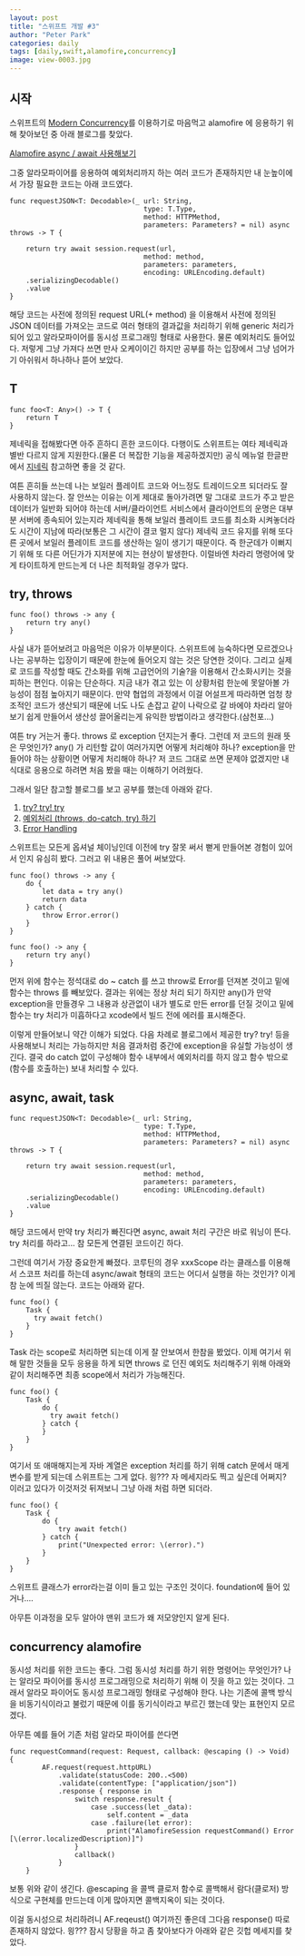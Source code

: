 ```yaml
---
layout: post
title: "스위프트 개발 #3"
author: "Peter Park"
categories: daily
tags: [daily,swift,alamofire,concurrency]
image: view-0003.jpg
---
```


## 시작

스위프트의 [Modern Concurrency](https://developer.apple.com/documentation/swift/updating_an_app_to_use_swift_concurrency)를 이용하기로 마음먹고 alamofire 에 응용하기 위해 찾아보던 중 아래 블로그를 찾았다.

[Alamofire async / await 사용해보기](https://byeon.is/swift-concurrency-async-await-with-alamofire/)

그중 알라모파이어를 응용하여 예외처리까지 하는 여러 코드가 존재하지만 내 눈높이에서 가장 필요한 코드는 아래 코드였다.

```
func requestJSON<T: Decodable>(_ url: String,
                                 type: T.Type,
                                 method: HTTPMethod,
                                 parameters: Parameters? = nil) async throws -> T {

    return try await session.request(url,
                                 method: method,
                                 parameters: parameters,
                                 encoding: URLEncoding.default)
    .serializingDecodable()
    .value
}
```

해당 코드는 사전에 정의된 request URL(+ method) 을 이용해서 사전에 정의된 JSON 데이터를 가져오는 코드로 여러 형태의 결과값을 처리하기 위해 generic 처리가 되어 있고 알라모파이어를 동시성 프로그래밍 형태로 사용한다. 물론 예외처리도 들어있다.
저렇게 그냥 가져다 쓰면 만사 오케이이긴 하지만 공부를 하는 입장에서 그냥 넘어가기 아쉬워서 하나하나 뜯어 보았다.

## T

```
func foo<T: Any>() -> T {
    return T
}
```

제네릭을 접해봤다면 아주 흔하디 흔한 코드이다. 다행이도 스위프트는 여타 제네릭과 별반 다르지 않게 지원한다.(물론 더 복잡한 기능을 제공하겠지만) 공식 메뉴얼 한글판에서 [지네릭](https://jusung.gitbook.io/the-swift-language-guide/language-guide/22-generics) 참고하면 좋을 것 같다.

여튼 흔히들 쓰는데 나는 보일러 플레이트 코드와 어느정도 트레이드오프 되더라도 잘 사용하지 않는다. 잘 안쓰는 이유는 이게 제대로 돌아가려면 말 그대로 코드가 주고 받은 데이터가 일반화 되어야 하는데 서버/클라이언트 서비스에서 클라이언트의 운명은 대부분 서버에 종속되어 있는지라 제네릭을 통해 보일러 플레이트 코드를 최소화 시켜놓더라도 시간이 지남에 따라(보통은 그 시간이 결코 멀지 않다) 제네릭 코드 유지를 위해 또다른 곳에서 보일러 플레이트 코드를 생산하는 일이 생기기 때문이다. 즉 한군데가 이뻐지기 위해 또 다른 어딘가가 지저분에 지는 현상이 발생한다. 이럴바엔 차라리 명령어에 맞게 타이트하게 만드는게 더 나은 최적화일 경우가 많다.

## try, throws

```
func foo() throws -> any {
    return try any()
}
```

사실 내가 뜯어보려고 마음먹은 이유가 이부분이다. 스위프트에 능숙하다면 모르겠으나 나는 공부하는 입장이기 때문에 한눈에 들어오지 않는 것은 당연한 것이다. 그리고 실제로 코드를 작성할 때도 간소화를 위해 고급언어의 기술?을 이용해서 간소화시키는 것을 피하는 편인다. 이유는 단순하다. 지금 내가 겪고 있는 이 상황처럼 한눈에 못알아볼 가능성이 점점 높아지기 때문이다. 만약 협업의 과정에서 이걸 어설프게 따라하면 엄청 창조적인 코드가 생산되기 때문에 너도 나도 손잡고 같이 나락으로 갈 바에야 차라리 알아보기 쉽게 만들어서 생산성 끌어올리는게 유익한 방법이라고 생각한다.(삼천포...)

여튼 try 거는거 좋다. throws 로 exception 던지는거 좋다. 그런데 저 코드의 원래 뜻은 무엇인가? any() 가 리턴할 값이 여러가지면 어떻게 처리해야 하나? exception을 만들어야 하는 상황이면 어떻게 처리해야 하나? 저 코드 그대로 쓰면 문제야 없겠지만 내 식대로 응용으로 하려면 처음 봤을 때는 이해하기 어려웠다.

그래서 일단 참고할 블로그를 보고 공부를 했는데 아래와 같다.

1. [try? try! try](https://zetal.tistory.com/entry/swift-try-try-try)
2. [예외처리 (throws, do-catch, try) 하기](https://twih1203.medium.com/swift-%EC%98%88%EC%99%B8%EC%B2%98%EB%A6%AC-throws-do-catch-try-%ED%95%98%EA%B8%B0-c0f320e61f62)
3. [Error Handling](https://docs.swift.org/swift-book/LanguageGuide/ErrorHandling.html)

스위프트는 모든게 옵셔널 체이닝인데 이전에 try 잘못 써서 뻗게 만들어본 경험이 있어서 인지 유심히 봤다. 그러고 위 내용은 풀어 써보았다.

```
func foo() throws -> any {
    do {
        let data = try any()
        return data
    } catch {
        throw Error.error()
    }
}
```

```
func foo() -> any {
    return try any()
}
```

먼저 위에 함수는 정석대로 do ~ catch 를 쓰고 throw로 Error를 던져본 것이고 밑에 함수는 throws 를 빼보았다. 결과는 위에는 정상 처리 되기 하지만 any()가 만약 exception을 만들경우 그 내용과 상관없이 내가 별도로 만든 error를 던질 것이고 밑에 함수는 try 처리가 미흡하다고 xcode에서 빌드 전에 에러를 표시해준다.

이렇게 만들어보니 약간 이해가 되었다. 다음 차례로 블로그에서 제공한 try? try! 등을 사용해보니 처리는 가능하지만 처음 결과처럼 중간에 exception을 유실할 가능성이 생긴다. 결국 do catch 없이 구성해야 함수 내부에서 예외처리를 하지 않고 함수 밖으로(함수를 호출하는) 보내 처리할 수 있다.

## async, await, task

```
func requestJSON<T: Decodable>(_ url: String,
                                 type: T.Type,
                                 method: HTTPMethod,
                                 parameters: Parameters? = nil) async throws -> T {

    return try await session.request(url,
                                 method: method,
                                 parameters: parameters,
                                 encoding: URLEncoding.default)
    .serializingDecodable()
    .value
}
```

해당 코드에서 만약 try 처리가 빠진다면 async, await 처리 구간은 바로 워닝이 뜬다. try 처리를 하라고... 참 모든게 연결된 코드이긴 하다.

그런데 여기서 가장 중요한게 빠졌다. 코루틴의 경우 xxxScope 라는 클래스를 이용해서 스코프 처리를 하는데 async/await 형태의 코드는 어디서 실행을 하는 것인가? 이게 참 눈에 띄질 않는다. 코드는 아래와 같다.

```
func foo() {
    Task {
      try await fetch()
    }
}
```

Task 라는 scope로 처리하면 되는데 이게 잘 안보여서 한참을 봤었다. 이제 여기서 위해 말한 것들을 모두 응용을 하게 되면 throws 로 던진 예외도 처리해주기 위해 아래와 같이 처리해주면 최종 scope에서 처리가 가능해진다.

```
func foo() {
    Task {
        do {
          try await fetch()
        } catch {
        }
    }
}
```

여기서 또 애매해지는게 자바 계열은 exception 처리를 하기 위해 catch 문에서 매게변수를 받게 되는데 스위프트는 그게 없다. 읭??? 자 메세지라도 찍고 싶은데 어쩌지? 이러고 있다가 이것저것 뒤져보니 그냥 아래 처럼 하면 되더라.

```
func foo() {
    Task {
        do {
            try await fetch()
        } catch {
            print("Unexpected error: \(error).")
        }
    }
}
```

스위프트 클래스가 error라는걸 이미 들고 있는 구조인 것이다. foundation에 들어 있거나....

아무튼 이과정을 모두 알아야 맨위 코드가 왜 저모양인지 알게 된다.

## concurrency alamofire

동시성 처리를 위한 코드는 좋다. 그럼 동시성 처리를 하기 위한 명령어는 무엇인가? 나는 알라모 파이어를 동시성 프로그래밍으로 처리하기 위해 이 짓을 하고 있는 것이다. 그래서 알라모 파이어도 동시성 프로그래밍 형태로 구성해야 한다. 나는 기존에 콜백 방식을 비동기식이라고 불렀기 때문에 이를 동기식이라고 부르긴 했는데 맞는 표현인지 모르겠다.

아무튼 예를 들어 기존 처럼 알라모 파이어를 쓴다면

```
func requestCommand(request: Request, callback: @escaping () -> Void) {
        AF.request(request.httpURL)
            .validate(statusCode: 200..<500)
            .validate(contentType: ["application/json"])
            .response { response in
                switch response.result {
                    case .success(let _data):
                        self.content = _data
                    case .failure(let error):
                        print("AlamofireSession requestCommand() Error [\(error.localizedDescription)]")
                }
                callback()
            }
    }
```

보통 위와 같이 생긴다. @escaping 을 콜백 클로저 함수로 콜백해서 람다(클로저) 방식으로 구현체를 만드는데 이게 많아지면 콜백지옥이 되는 것이다.

이걸 동시성으로 처리하려니 AF.reqeust() 여기까진 좋은데 그다음 response() 따로 존재하지 않았다. 읭??? 잠시 당황을 하고 좀 찾아보다가 아래와 같은 깃헙 메세지를 찾았다.

